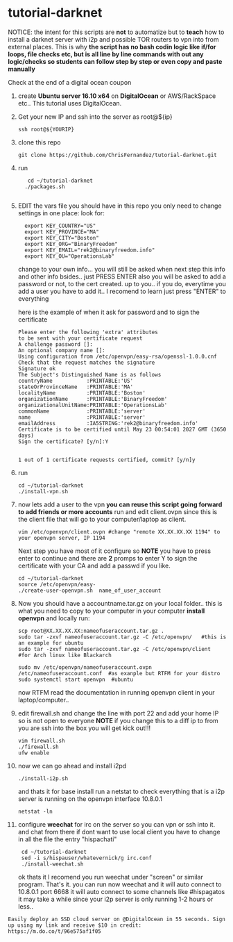 # tutorial-darknet

NOTICE: the intent for this scripts are **not** to automatize but to **teach**
how to install a darknet server with i2p and possible TOR routers to vpn into from
external places. This is why **the script has no bash codin logic like if/for loops, file checks etc,
but is all line by line commands with out any logic/checks so students can follow step by step or 
even copy and paste manually**

Check at the end of a digital ocean coupon


1. create **Ubuntu server 16.10 x64** on **DigitalOcean** or AWS/RackSpace etc..
   This tutorial uses DigitalOcean.

2. Get your new IP and ssh into the server as root@${ip}
   ```
   ssh root@${YOURIP}
   ```

3. clone this repo
   ```
   git clone https://github.com/ChrisFernandez/tutorial-darknet.git
   ```
4. run 
   ```
      cd ~/tutorial-darknet
     ./packages.sh


5. EDIT the vars file you should have in this repo
   you only need to change settings in one place:
   look for:
   ```
     export KEY_COUNTRY="US"
     export KEY_PROVINCE="MA"
     export KEY_CITY="Boston"
     export KEY_ORG="BinaryFreedom"
     export KEY_EMAIL="rek2@binaryfreedom.info"
     export KEY_OU="OperationsLab"
   ```
   change to your own info...
   you will still be asked when next step this info and other info bsides.. just PRESS ENTER
   also you will be asked to add a password or not, to the cert created. up to you..
   if you do, everytime you add a user you have to add it..
   I recomend to learn just press "ENTER" to everything

   here is the example of when it ask for password and to sign the certificate
   ```
   Please enter the following 'extra' attributes
   to be sent with your certificate request
   A challenge password []:
   An optional company name []:
   Using configuration from /etc/openvpn/easy-rsa/openssl-1.0.0.cnf
   Check that the request matches the signature
   Signature ok
   The Subject's Distinguished Name is as follows
   countryName           :PRINTABLE:'US'
   stateOrProvinceName   :PRINTABLE:'MA'
   localityName          :PRINTABLE:'Boston'
   organizationName      :PRINTABLE:'BinaryFreedom'
   organizationalUnitName:PRINTABLE:'OperationsLab'
   commonName            :PRINTABLE:'server'
   name                  :PRINTABLE:'server'
   emailAddress          :IA5STRING:'rek2@binaryfreedom.info'
   Certificate is to be certified until May 23 00:54:01 2027 GMT (3650 days)
   Sign the certificate? [y/n]:Y


   1 out of 1 certificate requests certified, commit? [y/n]y
   ```



5. run
   ```
   cd ~/tutorial-darknet
   ./install-vpn.sh
   ```

6. now lets add a user to the vpn **you can reuse this script going forward to add friends or more accounts**
   run and edit client.ovpn since this is the client file that will go to your computer/laptop as client.
   ```
   vim /etc/openvpn/client.ovpn #change "remote XX.XX.XX.XX 1194" to your openvpn server, IP 1194
   ```
   Next step you have most of it configure so **NOTE** you have to press enter to continue and
   there are **2** promps to enter Y to sign the certificate with your CA and add a passwd if you like.
   ```
   cd ~/tutorial-darknet
   source /etc/openvpn/easy-
   ./create-user-openvpn.sh  name_of_user_account 
   ```

7. Now you should have a accountname.tar.gz on your local folder.. this is what you need to copy to your computer
   in your computer **install openvpn** and locally run:
   ```
   scp root@XX.XX.XX.XX:nameofuseraccount.tar.gz .
   sudo tar -zxvf nameofuseraccount.tar.gz -C /etc/openvpn/   #this is an example for ubuntu
   sudo tar -zxvf nameofuseraccount.tar.gz -C /etc/openvpn/client  #for Arch linux like Blackarch

   sudo mv /etc/openvpn/nameofuseraccount.ovpn /etc/nameofuseraccount.conf  #as exanple but RTFM for your distro
   sudo systemctl start openvpn  #ubuntu 
   ```
   now RTFM read the documentation in running openvpn client in your laptop/computer..

6. edit firewall.sh
   and change the line with port 22 and add your home IP so is not open to everyone
   **NOTE** if you change this to a diff ip to from you are ssh into the box you will get kick out!!!
   ```
   vim firewall.sh
   ./firewall.sh
   ufw enable
   ```


7. now we can go ahead and install i2pd
   ```
   ./install-i2p.sh
   ```

   and thats it for base install
   run a netstat to check everything that is a i2p server is running on the openvpn interface 10.8.0.1
   ```
   netstat -ln
   ```

8. configure **weechat** for irc on the server so you can vpn or ssh into it. and chat from there if dont want to use local client
   you have to change in all the file the entry "hispachati"

   ```
    cd ~/tutorial-darknet
    sed -i s/hispauser/whatevernick/g irc.conf
    ./install-weechat.sh
   ```
   ok thats it I recomend you run weechat under "screen" or similar program.
   That's it. you can run now weechat and it will auto connect to 10.8.0.1 port 6668
   it will auto connect to some channels like #hispagatos
   it may take a while since your i2p server is only running 1-2 hours or less..



```
Easily deploy an SSD cloud server on @DigitalOcean in 55 seconds. Sign up using my link and receive $10 in credit: https://m.do.co/t/96e575af1f05
```
